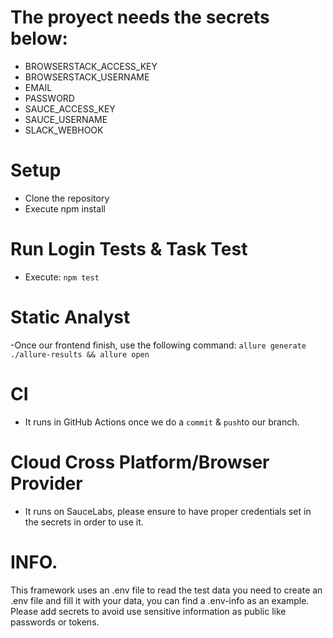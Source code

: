 # The proyect needs the secrets below:
- BROWSERSTACK_ACCESS_KEY
- BROWSERSTACK_USERNAME
- EMAIL
- PASSWORD
- SAUCE_ACCESS_KEY
- SAUCE_USERNAME
- SLACK_WEBHOOK

# Setup
- Clone the repository
- Execute npm install

# Run Login Tests & Task Test
- Execute: ``` npm test ```

# Static Analyst
-Once our frontend finish, use the following command: ```allure generate ./allure-results && allure open```

# CI

- It runs in GitHub Actions once we do a ```commit``` & ```push```to our branch.

# Cloud Cross Platform/Browser Provider
- It runs on SauceLabs, please ensure to have proper credentials set in the secrets in order to use it.

# INFO.

This framework uses an .env file to read the test data you need to create an .env file and fill it with your data, you can find a .env-info as an example. Please add secrets to avoid use sensitive information as public like passwords or tokens.
